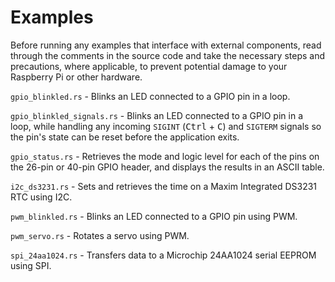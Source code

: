 # Examples

Before running any examples that interface with external components, read through the comments in the source code and take the necessary steps and precautions, where applicable, to prevent potential damage to your Raspberry Pi or other hardware.

`gpio_blinkled.rs` - Blinks an LED connected to a GPIO pin in a loop.

`gpio_blinkled_signals.rs` - Blinks an LED connected to a GPIO pin in a loop, while handling any incoming `SIGINT` (<kbd>Ctrl</kbd> + <kbd>C</kbd>) and `SIGTERM` signals so the pin's state can be reset before the application exits.

`gpio_status.rs` - Retrieves the mode and logic level for each of the pins on the 26-pin or 40-pin GPIO header, and displays the results in an ASCII table.

`i2c_ds3231.rs` - Sets and retrieves the time on a Maxim Integrated DS3231 RTC using I2C.

`pwm_blinkled.rs` - Blinks an LED connected to a GPIO pin using PWM.

`pwm_servo.rs` - Rotates a servo using PWM.

`spi_24aa1024.rs` - Transfers data to a Microchip 24AA1024 serial EEPROM using SPI.
